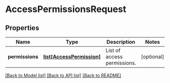 # AccessPermissionsRequest

## Properties
Name | Type | Description | Notes
------------ | ------------- | ------------- | -------------
**permissions** | [**list[AccessPermission]**](AccessPermission.md) | List of access permissions. | [optional] 

[[Back to Model list]](../README.md#documentation-for-models) [[Back to API list]](../README.md#documentation-for-api-endpoints) [[Back to README]](../README.md)

